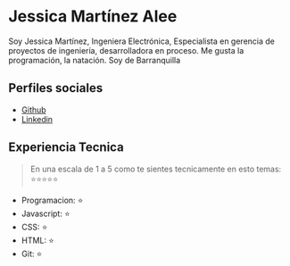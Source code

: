 # Jessica Martínez Alee

Soy Jessica Martínez, Ingeniera Electrónica, Especialista en gerencia de proyectos de ingeniería, desarrolladora en proceso. Me gusta la programación, la natación. Soy de Barranquilla

## Perfiles sociales

- [Github](https://github.com/Jessaleem)
- [Linkedin](https://www.linkedin.com/in/jessica-mart%C3%ADnez-66262b37/)


## Experiencia Tecnica
> En una escala de 1 a 5 como te sientes tecnicamente en esto temas:  ⭐️⭐️⭐️⭐️⭐️

- Programacion: ⭐️
- Javascript: ⭐️
- CSS: ⭐️
- HTML: ⭐️
- Git: ⭐️